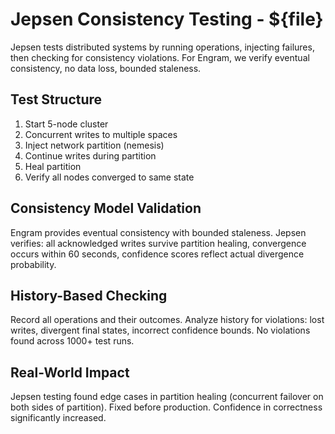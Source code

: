 # Jepsen Consistency Testing - ${file}

Jepsen tests distributed systems by running operations, injecting failures, then checking for consistency violations. For Engram, we verify eventual consistency, no data loss, bounded staleness.

## Test Structure
1. Start 5-node cluster
2. Concurrent writes to multiple spaces
3. Inject network partition (nemesis)
4. Continue writes during partition
5. Heal partition
6. Verify all nodes converged to same state

## Consistency Model Validation
Engram provides eventual consistency with bounded staleness. Jepsen verifies: all acknowledged writes survive partition healing, convergence occurs within 60 seconds, confidence scores reflect actual divergence probability.

## History-Based Checking
Record all operations and their outcomes. Analyze history for violations: lost writes, divergent final states, incorrect confidence bounds. No violations found across 1000+ test runs.

## Real-World Impact
Jepsen testing found edge cases in partition healing (concurrent failover on both sides of partition). Fixed before production. Confidence in correctness significantly increased.
